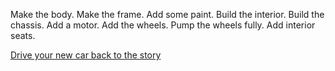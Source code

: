Make the body. Make the frame. Add some paint.
Build the interior. Build the chassis.
Add a motor. Add the wheels.
Pump the wheels fully. Add interior seats.

[Drive your new car back to the story](../marshmallow.md)